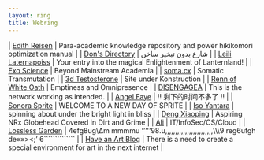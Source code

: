 ```yaml
---
layout: ring
title: Webring
---
```


| [Edith Reisen](http://reisen.netlify.app/) | Para-academic knowledge repository and power hikikomori optimization manual |
| [Don's Directory](http://dons.directory/) | شارع بدون تبخير ساخن |
| [Leili Laternapoiss](https://leili.netlify.app/) | Your entry into the magical Enlightenment of Lanternland! |
| [Exo Science](https://exo-science.com/) | Beyond Mainstream Academia |
| [soma.cx](https://soma.cx/) | Somatic Transmutation |
| [3d Testosterone](https://3dtestosterone.net/) | Site under Konstruction |
| [Renn of White Oath](https://whiteoath.net/) | Emptiness and Omnipresence |
| [DISENGAGEA](https://disengagea.toikos.net/) | This is the network working as intended. |
| [Angel Faye](https://faye.netspi.online/) | ‼️ 剩下的时间不多了 ‼️ |
| [Sonora Sprite](https://spritecore.netlify.app/) | WELCOME TO A NEW DAY OF SPRITE |
| [Iso Yantara](https://neotokio.net/) | spinning about under the bright light in bliss |
| [Deng Xiaoping](https://dengpilled.netlify.app/) | Aspiring NRx Globehead Covered in Dirt and Grime |
| [Ali](https://www.fali.info/) | IT/InfoSec/CS/Cloud |
| [Lossless Garden](https://lossless.garden/) | 4efg8ug\∆m mmmmu ‘’’'’98.u\,,,,,,,,,,,,,,,,,,,,,,,,\\\\\\9 reg6ufgh de»»><;’ 6`````````````` |
| [Have an Art Blog](https://haveanartblog.netlify.app/) | There is a need to create a special environment for art in the next internet |








